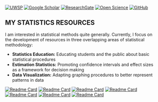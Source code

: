 [![UWSP](https://img.shields.io/badge/UWSP-Psychology-informational?style=flat-square&color=616161&labelColor=541664)](https://www.uwsp.edu/psych/Pages/Bios/cWendorf.aspx)
[![Google Scholar](https://img.shields.io/badge/-Google%20Scholar-informational?style=flat-square&logo=google-scholar&logoColor=white&colorB=616161&labelColor=blue)](https://scholar.google.com/citations?user=82laTswAAAAJ)
[![ResearchGate](https://img.shields.io/badge/-Research%20Gate-green.svg?style=flat-square&logo=researchgate&logoColor=white&colorB=616161&labelColor=00BFA5)](https://www.researchgate.net/profile/Craig_Wendorf)
[![Open Science](https://img.shields.io/badge/OSF-Open%20Science-informational?style=flat-square&colorB=616161&labelColor=navy)](https://osf.io/ffp4g/)
[![GitHub](https://img.shields.io/badge/-GitHub-informational?style=flat-square&logo=github&logoColor=white&colorB=616161&labelColor=black)](https://github.com/cwendorf)

## MY STATISTICS RESOURCES

I am interested in statistical methods quite generally. Currently, I focus on the development of resources in three overlapping areas of statistical methodology:

- **Statistics Education:** Educating students and the public about basic statistical procedures
- **Estimation Statistics:** Promoting confidence intervals and effect sizes as a framework for decision making
- **Data Visualization:** Adapting graphing procedures to better represent patterns in data

[![Readme Card](https://github-readme-stats.vercel.app/api/pin/?username=cwendorf&repo=EASI)](https://github.com/cwendorf/EASI)
[![Readme Card](https://github-readme-stats.vercel.app/api/pin/?username=cwendorf&repo=Sourcebook)](https://github.com/cwendorf/Sourcebook)
[![Readme Card](https://github-readme-stats.vercel.app/api/pin/?username=cwendorf&repo=BASE)](https://github.com/cwendorf/BASE)
[![Readme Card](https://github-readme-stats.vercel.app/api/pin/?username=cwendorf&repo=plotDistributions)](https://github.com/cwendorf/plotDistributions)
[![Readme Card](https://github-readme-stats.vercel.app/api/pin/?username=cwendorf&repo=CALM)](https://github.com/cwendorf/CALM)
[![Readme Card](https://github-readme-stats.vercel.app/api/pin/?username=cwendorf&repo=polyplot2)](https://github.com/cwendorf/polyplot2)
[![Readme Card](https://github-readme-stats.vercel.app/api/pin/?username=cwendorf&repo=simplePipes)](https://github.com/cwendorf/simplePipes)
